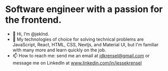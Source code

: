 # Software engineer with a passion for the frontend.

- 👋 Hi, I’m @jeklnd.
- 🚀 My technologies of choice for solving technical problems are JavaScript, React, HTML, CSS, Nextjs, and Material UI, but I'm familiar with many more and learn quickly on the job.
- 📫 How to reach me: send me an email at jdkrensel@gmail.com or message me on LinkedIn at  www.linkedin.com/in/jessekrensel

<!---
jeklnd/jeklnd is a ✨ special ✨ repository because its `README.md` (this file) appears on your GitHub profile.
You can click the Preview link to take a look at your changes.
--->
